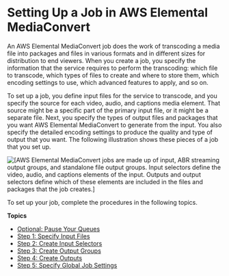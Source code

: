 # Setting Up a Job in AWS Elemental MediaConvert<a name="setting-up-a-job"></a>

An AWS Elemental MediaConvert job does the work of transcoding a media file into packages and files in various formats and in different sizes for distribution to end viewers\. When you create a job, you specify the information that the service requires to perform the transcoding: which file to transcode, which types of files to create and where to store them, which encoding settings to use, which advanced features to apply, and so on\.

To set up a job, you define input files for the service to transcode, and you specify the source for each video, audio, and captions media element\. That source might be a specific part of the primary input file, or it might be a separate file\. Next, you specify the types of output files and packages that you want AWS Elemental MediaConvert to generate from the input\. You also specify the detailed encoding settings to produce the quality and type of output that you want\. The following illustration shows these pieces of a job that you set up\.

![\[AWS Elemental MediaConvert jobs are made up of input, ABR streaming output groups, and standalone file output groups. Input selectors define the video, audio, and captions elements of the input. Outputs and output selectors define which of these elements are included in the files and packages that the job creates.\]](http://docs.aws.amazon.com/mediaconvert/latest/ug/images/Job_overview.png)

To set up your job, complete the procedures in the following topics\.

**Topics**
+ [Optional: Pause Your Queues](optional-pause-the-queue.md)
+ [Step 1: Specify Input Files](specify-input-settings.md)
+ [Step 2: Create Input Selectors](create-selectors.md)
+ [Step 3: Create Output Groups](specify-output-groups.md)
+ [Step 4: Create Outputs](create-outputs.md)
+ [Step 5: Specify Global Job Settings](specify-global-job-settings.md)